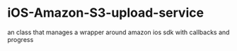 iOS-Amazon-S3-upload-service
============================

an class that manages a wrapper around amazon ios sdk with callbacks and progress
